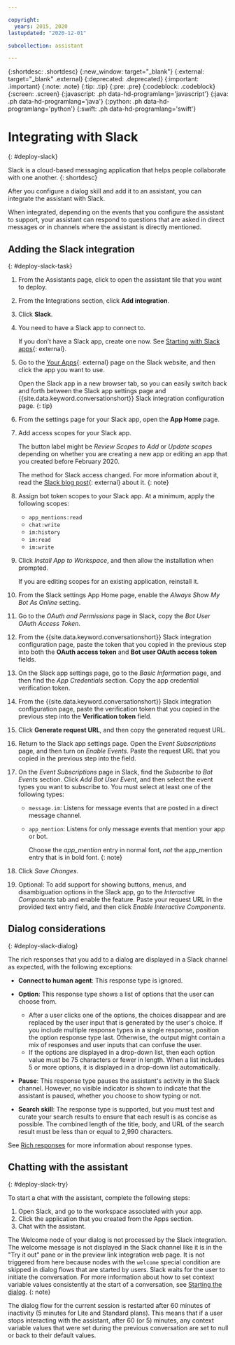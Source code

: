 ```yaml
---

copyright:
  years: 2015, 2020
lastupdated: "2020-12-01"

subcollection: assistant

---
```


{:shortdesc: .shortdesc}
{:new_window: target="_blank"}
{:external: target="_blank" .external}
{:deprecated: .deprecated}
{:important: .important}
{:note: .note}
{:tip: .tip}
{:pre: .pre}
{:codeblock: .codeblock}
{:screen: .screen}
{:javascript: .ph data-hd-programlang='javascript'}
{:java: .ph data-hd-programlang='java'}
{:python: .ph data-hd-programlang='python'}
{:swift: .ph data-hd-programlang='swift'}

# Integrating with Slack
{: #deploy-slack}

Slack is a cloud-based messaging application that helps people collaborate with one another.
{: shortdesc}

After you configure a dialog skill and add it to an assistant, you can integrate the assistant with Slack.

When integrated, depending on the events that you configure the assistant to support, your assistant can respond to questions that are asked in direct messages or in channels where the assistant is directly mentioned. 

## Adding the Slack integration
{: #deploy-slack-task}

1.  From the Assistants page, click to open the assistant tile that you want to deploy.

1.  From the Integrations section, click **Add integration**.

1.  Click **Slack**.

1.  You need to have a Slack app to connect to.

    If you don’t have a Slack app, create one now. See [Starting with Slack apps](https://api.slack.com/start){: external}.

1.  Go to the [Your Apps](https://api.slack.com/apps){: external} page on the Slack website, and then click the app you want to use.

    Open the Slack app in a new browser tab, so you can easily switch back and forth between the Slack app settings page and {{site.data.keyword.conversationshort}} Slack integration configuration page.
    {: tip}

1.  From the settings page for your Slack app, open the **App Home** page.

1.  Add access scopes for your Slack app. 

    The button label might be *Review Scopes to Add* or *Update scopes* depending on whether you are creating a new app or editing an app that you created before February 2020. 
    
    The method for Slack access changed. For more information about it, read the [Slack blog post](https://medium.com/slack-developer-blog/more-precision-less-restrictions-a3550006f9c3){: external} about it.
    {: note}

1.  Assign bot token scopes to your Slack app. At a minimum, apply the following scopes:

    - `app_mentions:read`
    - `chat:write`
    - `im:history`
    - `im:read`
    - `im:write`

1.  Click *Install App to Workspace*, and then allow the installation when prompted.

    If you are editing scopes for an existing application, reinstall it.

1.  From the Slack settings App Home page, enable the *Always Show My Bot As Online* setting.

1.  Go to the *OAuth and Permissions* page in Slack, copy the *Bot User OAuth Access Token*.

1.  From the {{site.data.keyword.conversationshort}} Slack integration configuration page, paste the token that you copied in the previous step into both the **OAuth access token** and **Bot user OAuth access token** fields.

1.  On the Slack app settings page, go to the *Basic Information* page, and then find the *App Credentials* section. Copy the app credential verification token.

1.  From the {{site.data.keyword.conversationshort}} Slack integration configuration page, paste the verification token that you copied in the previous step into the **Verification token** field. 

1.  Click **Generate request URL**, and then copy the generated request URL.

1.  Return to the Slack app settings page. Open the *Event Subscriptions* page, and then turn on *Enable Events*. Paste the request URL that you copied in the previous step into the field. 

1.  On the *Event Subscriptions* page in Slack, find the *Subscribe to Bot Events* section. Click *Add Bot User Event*, and then select the event types you want to subscribe to. You must select at least one of the following types:

    - `message.im`: Listens for message events that are posted in a direct message channel.
    - `app_mention`: Listens for only message events that mention your app or bot.

      Choose the *app_mention* entry in normal font, *not* the app_mention entry that is in bold font.
      {: note}

1.  Click *Save Changes*.

1.  Optional: To add support for showing buttons, menus, and disambiguation options in the Slack app, go to the *Interactive Components* tab and enable the feature. Paste your request URL in the provided text entry field, and then click *Enable Interactive Components*.

## Dialog considerations
{: #deploy-slack-dialog}

The rich responses that you add to a dialog are displayed in a Slack channel as expected, with the following exceptions:

- **Connect to human agent**: This response type is ignored.

- **Option**: This response type shows a list of options that the user can choose from.

  - After a user clicks one of the options, the choices disappear and are replaced by the user input that is generated by the user's choice. If you include multiple response types in a single response, position the option response type last. Otherwise, the output might contain a mix of responses and user inputs that can confuse the user.
  - If the options are displayed in a drop-down list, then each option value must be 75 characters or fewer in length. When a list includes 5 or more options, it is displayed in a drop-down list automatically.

- **Pause**: This response type pauses the assistant's activity in the Slack channel. However, no visible indicator is shown to indicate that the assistant is paused, whether you choose to show typing or not.

- **Search skill**: The response type is supported, but you must test and curate your search results to ensure that each result is as concise as possible. The combined length of the title, body, and URL of the search result must be less than or equal to 2,990 characters.

See [Rich responses](/docs/assistant?topic=assistant-dialog-overview#dialog-overview-multimedia) for more information about response types.

## Chatting with the assistant
{: #deploy-slack-try}

To start a chat with the assistant, complete the following steps:

1.  Open Slack, and go to the workspace associated with your app.
1.  Click the application that you created from the Apps section.
1.  Chat with the assistant.

The Welcome node of your dialog is not processed by the Slack integration. The welcome message is not displayed in the Slack channel like it is in the "Try it out" pane or in the preview link integration web page. It is not triggered from here because nodes with the `welcome` special condition are skipped in dialog flows that are started by users. Slack waits for the user to initiate the conversation. For more information about how to set context variable values consistently at the start of a conversation, see [Starting the dialog](/docs/assistant?topic=assistant-dialog-start).
{: note}

The dialog flow for the current session is restarted after 60 minutes of inactivity (5 minutes for Lite and Standard plans). This means that if a user stops interacting with the assistant, after 60 (or 5) minutes, any context variable values that were set during the previous conversation are set to null or back to their default values.
